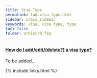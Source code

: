 ```yaml
---
title: Visa Type
permalink: faq.visa_type.html
sidebar: orbis_sidebar
keywords: visa, visa type, type
toc: false
folder: orbiscrm.faq
---
```


<div class="panel-group" id="accordion">
    <div class="panel panel-default">
        <div class="panel-heading">
            <h4 class="panel-title">
                <a class="noCrossRef accordion-toggle" data-toggle="collapse" data-parent="#accordion" href="#how-do-i-add-edit-delete-a-visa-type">
                    How do I add/edit/(delete?) a visa type?
                </a>
            </h4>
        </div>
        <div id="how-do-i-add-edit-delete-a-visa-type" class="panel-collapse collapse noCrossRef">
            <div class="panel-body">
                To be added...
            </div>
        </div>
    </div>
    <!-- /.panel -->
</div>
<!-- /.panel-group -->

{% include links.html %}
